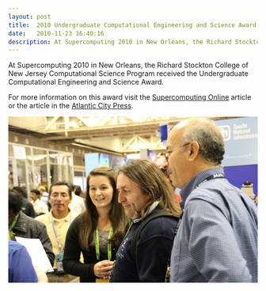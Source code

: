 ```yaml
---
layout: post
title:  2010 Undergraduate Computational Engineering and Science Award
date:   2010-11-23 16:40:16
description: At Supercomputing 2010 in New Orleans, the Richard Stockton College of New Jersey Computational Science Program received the Undergraduate Computational Engineering and Science Award.
---
```


At Supercomputing 2010 in New Orleans, the Richard Stockton College of New Jersey Computational Science Program received the Undergraduate Computational Engineering and Science Award.

For more information on this award visit the [Supercomputing Online](https://www.supercomputingonline.com/news-2/this-years-stories/3209-stockton-college-earns-top-honors-at-supercomputing) article or the article in the [Atlantic City Press](https://www.pressofatlanticcity.com/news/press/atlantic/article_528b3f8e-f44c-11df-8138-001cc4c002e0.html).

<div class="img_row">
	<img class="col three" src="/img/sc10a1.jpg">
</div>


